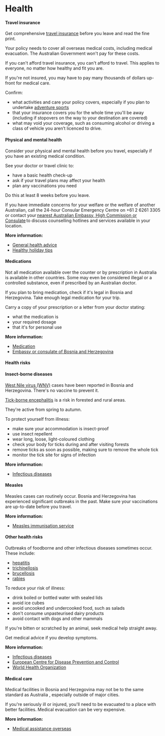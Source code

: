 # Health

#### Travel insurance

Get comprehensive [travel insurance](/before-you-go/the-basics/travel-insurance "Travel insurance") before you leave and read the fine print.

Your policy needs to cover all overseas medical costs, including medical evacuation. The Australian Government won't pay for these costs.

If you can't afford travel insurance, you can't afford to travel. This applies to everyone, no matter how healthy and fit you are.

If you're not insured, you may have to pay many thousands of dollars up-front for medical care.

Confirm:

* what activities and care your policy covers, especially if you plan to undertake [adventure sports](/before-you-go/activities/adventure "Going overseas for sports and adventure")
* that your insurance covers you for the whole time you'll be away (including if stopovers on the way to your destination are covered)
* what may void your coverage, such as consuming alcohol or driving a class of vehicle you aren’t licenced to drive.

#### Physical and mental health

Consider your physical and mental health before you travel, especially if you have an existing medical condition.

See your doctor or travel clinic to:

* have a basic health check-up
* ask if your travel plans may affect your health
* plan any vaccinations you need

Do this at least 8 weeks before you leave.

If you have immediate concerns for your welfare or the welfare of another Australian, call the 24-hour Consular Emergency Centre on +61 2 6261 3305 or contact your [nearest Australian Embassy, High Commission or Consulate](https://www.dfat.gov.au/about-us/our-locations/missions/our-embassies-and-consulates-overseas) to discuss counselling hotlines and services available in your location.

**More information:**

* [General health advice](/node/43)
* [Healthy holiday tips](https://www.healthdirect.gov.au/healthy-holiday-tips-infographic)

#### Medications

Not all medication available over the counter or by prescription in Australia is available in other countries. Some may even be considered illegal or a controlled substance, even if prescribed by an Australian doctor.

If you plan to bring medication, check if it's legal in Bosnia and Herzegovina. Take enough legal medication for your trip.

Carry a copy of your prescription or a letter from your doctor stating:

* what the medication is
* your required dosage
* that it's for personal use

**More information:**

* [Medication](/before-you-go/health/medications "Medication and medical equipment")
* [Embassy or consulate of Bosnia and Herzegovina](https://protocol.dfat.gov.au/Public/Missions/31)

#### Health risks

#### Insect-borne diseases

[West Nile virus (WNV)](https://www.who.int/news-room/fact-sheets/detail/west-nile-virus) cases have been reported in Bosnia and Herzegovina. There's no vaccine to prevent it.

[Tick-borne encephalitis](https://www.who.int/immunization/diseases/tick_encephalitis/en/) is a risk in forested and rural areas.

They're active from spring to autumn.

To protect yourself from illness:

* make sure your accommodation is insect-proof
* use insect repellent
* wear long, loose, light-coloured clothing
* check your body for ticks during and after visiting forests
* remove ticks as soon as possible, making sure to remove the whole tick
* monitor the tick site for signs of infection

**More information:**

* [Infectious diseases](/before-you-go/health/diseases "Infectious diseases")

#### Measles

Measles cases can routinely occur. Bosnia and Herzegovina has experienced significant outbreaks in the past. Make sure your vaccinations are up-to-date before you travel.

**More information:**

* [Measles immunisation service](https://www.health.gov.au/health-topics/immunisation/immunisation-services/measles-immunisation-service)

#### Other health risks

Outbreaks of foodborne and other infectious diseases sometimes occur. These include:

* [hepatitis](https://www.who.int/hepatitis/en/)
* [trichinellosis](https://www.cdc.gov/parasites/trichinellosis/)
* [brucellosis](https://www.who.int/news-room/fact-sheets/detail/brucellosis)
* [rabies](https://www.who.int/news-room/fact-sheets/detail/rabies)

To reduce your risk of illness:

* drink boiled or bottled water with sealed lids
* avoid ice cubes
* avoid uncooked and undercooked food, such as salads
* don't consume unpasteurised dairy products
* avoid contact with dogs and other mammals

If you're bitten or scratched by an animal, seek medical help straight away.

Get medical advice if you develop symptoms.

**More information:**

* [Infectious diseases](/before-you-go/health/diseases "Infectious diseases")
* [European Centre for Disease Prevention and Control](https://ecdc.europa.eu/en/home)
* [World Health Organization](https://www.who.int/)

#### Medical care

Medical facilities in Bosnia and Herzegovina may not be to the same standard as Australia , especially outside of major cities.

If you're seriously ill or injured, you'll need to be evacuated to a place with better facilities. Medical evacuation can be very expensive.

**More information:**

* [Medical assistance overseas](/while-youre-away/when-things-go-wrong/medical-assistance "Medical assistance overseas")